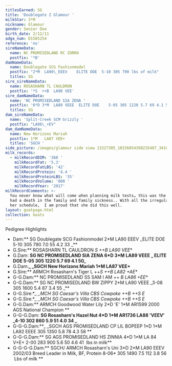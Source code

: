 ```yaml
---
titlesEarned: SG
title: 'Doublegate Z Glamour '
milkStar: 3*M
nickname: Glamour
gender: Senior Doe
birth_date: 2/12/11
adga_num: D1585254
reference: 'no'
sireNameData:
  name: NC PROMISEDLAND RC ZORRO
  postfix: '*B'
damNameData:
  name: Doublegate SCG Fashionmodel
  postfix: "2*M  LA90\_EEEV    ELITE DOE  5-10 305 790 lbs of milk"
  titles: SG
sire_sireNameData:
  name: ROSASHARN TL CAULDRON
  postfix: '*S  ++B  LA90 VEE'
sire_damNameData:
  name: 'NC PROMISEDLAND SIA ZENA '
  postfix: '6*D 3*M  LA89 VEEE  ELITE DOE    5-05 305 1220 5.7 69 4.1 50 '
  titles: SG
dam_sireNameData:
  name: 'Split-Creek SCM Grizzly '
  postfix: "LA86\_+EV"
dam_damNameData:
  name: New Horizons Mariah
  postfix: 1*M   LA87 VEE+
  titles: 'SGCH '
side_picture: /images/glamour side view 13227305_10156854398235487_3410824979030834887_o.jpg
milk_records:
  - milkRecordDIM: '368 '
    milkRecordFat: '5.3'
    milkRecordFatLBS: '42'
    milkRecordProtein: '4.4 '
    milkRecordProteinLBS: '35'
    milkRecordVolume: '800 '
    milkRecordYear: '2017'
milkRecordComments: >-
  You never know what will come when planning milk tests… this was the year we
  had a death in the family and family sickness.. With all the irregularities in
  her schedule,  I am proud that she did this well.
layout: goatpage.html
collection: Goats
---
```

Pedigree Highlights

* Dam:** SG Doublegate SCG Fashionmodel 2*M  LA90 EEEV    _ELITE DOE  5-10 305 790 7.0 55 4.2 33 _**
* G.Sire:** ROSASHARN TL CAULDRON *S  ++B  LA90 VEE**
* G.Dam: **SG NC PROMISEDLAND SIA ZENA 6\*D 3\*M LA89 VEEE _ ELITE DOE 5-05 305 1220 5.7 69 4.1 50_**
* G.Dam:**_ _SGCH New Horizons Mariah 1*M LA87 VEE+**
* G.Sire:** ARMCH Rosasharn's Tiger L  ++*S  ++B  LA82 +AE**
* G-G.Dam:** NC PROMISEDLAND SS SAM I AM ++ *B  LA86 +EE**
* G-G.Dam:** SG NC PROMISEDLAND BW ZIPPY  2*M LA90 VEEE    _3-08 305 1600 5.4 87 3.4 55 _**
* G-G.Sire:**_ _MCH SG Caesar's Villa CBS Cowpoke ++B   ++*S   E**
* G-G.Sire:**_ _MCH SG Caesar's Villa CBS Cowpoke ++B   ++*S   E**
* G-G.Dam:** ARMCH Goodwood Water Lily 2\*D 'E' 1\*M    AR1599 2000 AGS National Champion **
* G-G-G.Dam: **SG Rosasharn's Hazel Nut  4\*D 1\*M  AR1736 LA88 'VEEV' _4-10 302 860 5.9 51 4.0 34 _**
* G-G-G.Dam:**_ _SGCH AGS PROMISEDLAND CP LIL BOPEEP  1\*D 1\*M  LA92 EEEE  305 1350 5.8 78 4.3 58 **
* G-G-G.Dam:** SG AGS PROMISEDLAND HS ZINNIA 4\*D 1\*M LA 84 V+E+ 2-00 283 900 5.6 50 4.6 41  lbs in milk**
* G-G-G-G.Dam:** SGCH/ ARMCH  Rosasharn's Uni 3\*D 2\*M   LA90 EEEV 2002/03 Breed Leader in Milk, BF, Protein  8-06* 305 1490 7.5 112 3.8 56  Lbs of milk **
